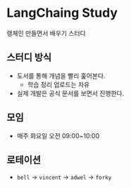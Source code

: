 # LangChaing Study

랭체인 만들면서 배우기 스터디

## 스터디 방식

- 도서를 통해 개념을 빨리 훑어본다.
  - 학습 정리 업로드는 자유
- 실제 개발은 공식 문서를 보면서 진행한다.

## 모임

- 매주 화요일 오전 09:00~10:00

## 로테이션

- `bell` -> `vincent` -> `adwel` -> `forky`
